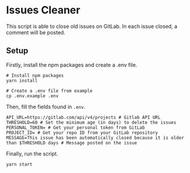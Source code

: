 # Issues Cleaner

This script is able to close old issues on GitLab. In each issue closed, a comment will be posted.

## Setup

Firstly, install the npm packages and create a .env file.

```shell
# Install npm packages
yarn install

# Create a .env file from example
cp .env.example .env
```

Then, fill the fields found in `.env`.

```shell
API_URL=https://gitlab.com/api/v4/projects # Gitlab API URL
THRESHOLD=60 # Set the minimum age (in days) to delete the issues
PERSONAL_TOKEN= # Get your personal token from GitLab
PROJECT_ID= # Get your repo ID from your GitLab repository
MESSAGE=This issue has been automatically closed because it is older than $THRESHOLD days # Message posted on the issue
```

Finally, run the script.

```shell
yarn start
```